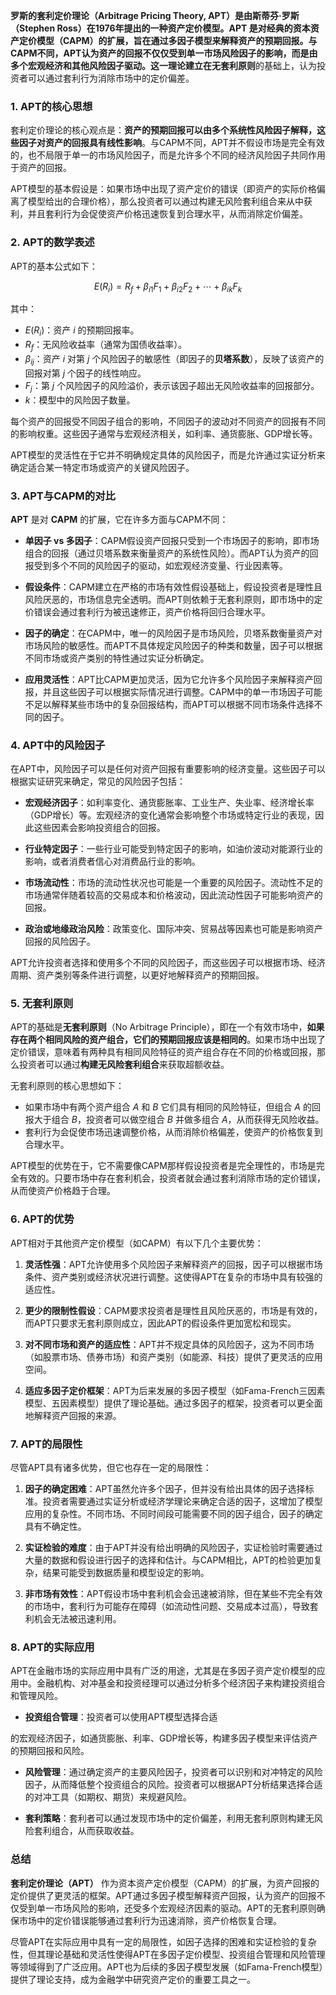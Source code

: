 **罗斯的套利定价理论（Arbitrage Pricing Theory, APT）**是由斯蒂芬·罗斯（Stephen Ross）在1976年提出的一种资产定价模型。**APT** 是对经典的**资本资产定价模型（CAPM）**的扩展，旨在通过多因子模型来解释资产的预期回报。与CAPM不同，APT认为资产的回报不仅仅受到单一市场风险因子的影响，而是由多个宏观经济和其他风险因子驱动。这一理论建立在**无套利原则**的基础上，认为投资者可以通过套利行为消除市场中的定价偏差。

### 1. APT的核心思想

套利定价理论的核心观点是：**资产的预期回报可以由多个系统性风险因子解释，这些因子对资产的回报具有线性影响**。与CAPM不同，APT并不假设市场是完全有效的，也不局限于单一的市场风险因子，而是允许多个不同的经济风险因子共同作用于资产的回报。

APT模型的基本假设是：如果市场中出现了资产定价的错误（即资产的实际价格偏离了模型给出的合理价格），那么投资者可以通过构建无风险套利组合来从中获利，并且套利行为会促使资产价格迅速恢复到合理水平，从而消除定价偏差。

### 2. APT的数学表述

APT的基本公式如下：

$$
E(R_i) = R_f + \beta_{i1} F_1 + \beta_{i2} F_2 + \cdots + \beta_{ik} F_k
$$

其中：
- $E(R_i)$：资产 $i$ 的预期回报率。
- $R_f$：无风险收益率（通常为国债收益率）。
- $\beta_{ij}$：资产 $i$ 对第 $j$ 个风险因子的敏感性（即因子的**贝塔系数**），反映了该资产的回报对第 $j$ 个因子的线性响应。
- $F_j$：第 $j$ 个风险因子的风险溢价，表示该因子超出无风险收益率的回报部分。
- $k$：模型中的风险因子数量。

每个资产的回报受不同因子组合的影响，不同因子的波动对不同资产的回报有不同的影响权重。这些因子通常与宏观经济相关，如利率、通货膨胀、GDP增长等。

APT模型的灵活性在于它并不明确规定具体的风险因子，而是允许通过实证分析来确定适合某一特定市场或资产的关键风险因子。

### 3. APT与CAPM的对比

**APT** 是对 **CAPM** 的扩展，它在许多方面与CAPM不同：

- **单因子 vs 多因子**：CAPM假设资产回报只受到一个市场因子的影响，即市场组合的回报（通过贝塔系数来衡量资产的系统性风险）。而APT认为资产的回报受到多个不同的风险因子的驱动，如宏观经济变量、行业因素等。
  
- **假设条件**：CAPM建立在严格的市场有效性假设基础上，假设投资者是理性且风险厌恶的，市场信息完全透明。而APT则依赖于无套利原则，即市场中的定价错误会通过套利行为被迅速修正，资产价格将回归合理水平。

- **因子的确定**：在CAPM中，唯一的风险因子是市场风险，贝塔系数衡量资产对市场风险的敏感性。而APT不具体规定风险因子的种类和数量，因子可以根据不同市场或资产类别的特性通过实证分析确定。

- **应用灵活性**：APT比CAPM更加灵活，因为它允许多个风险因子来解释资产回报，并且这些因子可以根据实际情况进行调整。CAPM中的单一市场因子可能不足以解释某些市场中的复杂回报结构，而APT可以根据不同市场条件选择不同的因子。

### 4. APT中的风险因子

在APT中，风险因子可以是任何对资产回报有重要影响的经济变量。这些因子可以根据实证研究来确定，常见的风险因子包括：

- **宏观经济因子**：如利率变化、通货膨胀率、工业生产、失业率、经济增长率（GDP增长）等。宏观经济的变化通常会影响整个市场或特定行业的表现，因此这些因素会影响投资组合的回报。
  
- **行业特定因子**：一些行业可能受到特定因子的影响，如油价波动对能源行业的影响，或者消费者信心对消费品行业的影响。

- **市场流动性**：市场的流动性状况也可能是一个重要的风险因子。流动性不足的市场通常伴随着较高的交易成本和价格波动，因此流动性因子可能影响资产的回报。

- **政治或地缘政治风险**：政策变化、国际冲突、贸易战等因素也可能是影响资产回报的风险因子。

APT允许投资者选择和使用多个不同的风险因子，而这些因子可以根据市场、经济周期、资产类别等条件进行调整，以更好地解释资产的预期回报。

### 5. 无套利原则

APT的基础是**无套利原则**（No Arbitrage Principle），即在一个有效市场中，**如果存在两个相同风险的资产组合，它们的预期回报应该是相同的**。如果市场中出现了定价错误，意味着有两种具有相同风险特征的资产组合存在不同的价格或回报，那么投资者可以通过**构建无风险套利组合**来获取超额收益。

无套利原则的核心思想如下：

- 如果市场中有两个资产组合 $A$ 和 $B$ 它们具有相同的风险特征，但组合 $A$ 的回报大于组合 $B$，投资者可以做空组合 $B$ 并做多组合 $A$，从而获得无风险收益。
- 套利行为会促使市场迅速调整价格，从而消除价格偏差，使资产的价格恢复到合理水平。

APT模型的优势在于，它不需要像CAPM那样假设投资者是完全理性的，市场是完全有效的。只要市场中存在套利机会，投资者就会通过套利消除市场的定价错误，从而使资产价格趋于合理。

### 6. APT的优势

APT相对于其他资产定价模型（如CAPM）有以下几个主要优势：

1. **灵活性强**：APT允许使用多个风险因子来解释资产的回报，因子可以根据市场条件、资产类别或经济状况进行调整。这使得APT在复杂的市场中具有较强的适应性。

2. **更少的限制性假设**：CAPM要求投资者是理性且风险厌恶的，市场是有效的，而APT只要求无套利原则成立，因此APT的假设条件更加宽松和现实。

3. **对不同市场和资产的适应性**：APT并不规定具体的风险因子，这为不同市场（如股票市场、债券市场）和资产类别（如能源、科技）提供了更灵活的应用空间。

4. **适应多因子定价框架**：APT为后来发展的多因子模型（如Fama-French三因素模型、五因素模型）提供了理论基础。通过多因子的框架，投资者可以更全面地解释资产回报的来源。

### 7. APT的局限性

尽管APT具有诸多优势，但它也存在一定的局限性：

1. **因子的确定困难**：APT虽然允许多个因子，但并没有给出具体的因子选择标准。投资者需要通过实证分析或经济学理论来确定合适的因子，这增加了模型应用的复杂性。不同市场、不同时间段可能需要不同的因子组合，因子的确定具有不确定性。

2. **实证检验的难度**：由于APT并没有给出明确的风险因子，实证检验时需要通过大量的数据和假设进行因子的选择和估计。与CAPM相比，APT的检验更加复杂，结果可能受到数据质量和模型设定的影响。

3. **非市场有效性**：APT假设市场中套利机会会迅速被消除，但在某些不完全有效的市场中，套利行为可能存在障碍（如流动性问题、交易成本过高），导致套利机会无法被迅速利用。

### 8. APT的实际应用

APT在金融市场的实际应用中具有广泛的用途，尤其是在多因子资产定价模型的应用中。金融机构、对冲基金和投资经理可以通过分析多个经济因子来构建投资组合和管理风险。

- **投资组合管理**：投资者可以使用APT模型选择合适

的宏观经济因子，如通货膨胀、利率、GDP增长等，构建多因子模型来评估资产的预期回报和风险。
  
- **风险管理**：通过确定资产的主要风险因子，投资者可以识别和对冲特定的风险因子，从而降低整个投资组合的风险。投资者可以根据APT分析结果选择合适的对冲工具（如期权、期货）来规避风险。

- **套利策略**：套利者可以通过发现市场中的定价偏差，利用无套利原则构建无风险套利组合，从而获取收益。

### 总结

**套利定价理论（APT）** 作为资本资产定价模型（CAPM）的扩展，为资产回报的定价提供了更灵活的框架。APT通过多因子模型解释资产回报，认为资产的回报不仅受到单一市场风险的影响，还受多个宏观经济因素的驱动。APT的无套利原则确保市场中的定价错误能够通过套利行为迅速消除，资产价格恢复合理。

尽管APT在实际应用中具有一定的局限性，如因子选择的困难和实证检验的复杂性，但其理论基础和灵活性使得APT在多因子定价模型、投资组合管理和风险管理等领域得到了广泛应用。APT也为后续的多因子模型发展（如Fama-French模型）提供了理论支持，成为金融学中研究资产定价的重要工具之一。